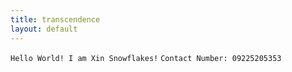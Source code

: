 ```yaml
---
title: transcendence
layout: default
---
```


<title>Xin Snowflakes</title>
<code>Hello World! I am Xin Snowflakes!</code>
<code>Contact Number: 09225205353</code>
